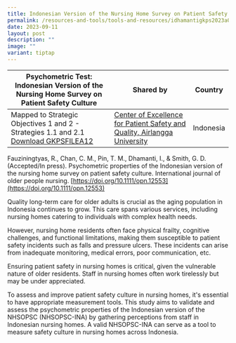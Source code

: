 ```yaml
---
title: Indonesian Version of the Nursing Home Survey on Patient Safety Culture
permalink: /resources-and-tools/tools-and-resources/idhamantigkps2023a012/
date: 2023-09-11
layout: post
description: ""
image: ""
variant: tiptap
---
```

| Psychometric Test: Indonesian Version of the Nursing Home Survey on Patient Safety Culture  | Shared by | Country |
| -------- | -------- | -------- |
| Mapped to Strategic Objectives 1 and 2 - Strategies 1.1 and 2.1 [Download GKPSFILEA12](/files/gkpsfile12%20psychometric%20properties%20of%20the%20indonesian%20version%20of%20the%20nursing%20home.pdf)     | [Center of Excellence for Patient Safety and Quality, Airlangga University](https://scholar.unair.ac.id/en/organisations/center-for-patient-safety-research)     | Indonesia    |

Fauziningtyas, R., Chan, C. M., Pin, T. M., Dhamanti, I., & Smith, G. D. (Accepted/In press). Psychometric properties of the Indonesian version of the nursing home survey on patient safety culture. International journal of older people nursing. [https://doi.org/10.1111/opn.12553](https://doi.org/10.1111/opn.12553)
   
Quality long-term care for older adults is crucial as the aging population in Indonesia continues to grow. This care spans various services, including nursing homes catering to individuals with complex health needs. 

However, nursing home residents often face physical frailty, cognitive challenges, and functional limitations, making them susceptible to patient safety incidents such as falls and pressure ulcers. These incidents can arise from inadequate monitoring, medical errors, poor communication, etc.

Ensuring patient safety in nursing homes is critical, given the vulnerable nature of older residents. Staff in nursing homes often work tirelessly but may be under appreciated.

To assess and improve patient safety culture in nursing homes, it's essential to have appropriate measurement tools. This study aims to validate and assess the psychometric properties of the Indonesian version of the NHSOPSC (NHSOPSC-INA) by gathering perceptions from staff in Indonesian nursing homes. A valid NHSOPSC-INA can serve as a tool to measure safety culture in nursing homes across Indonesia.